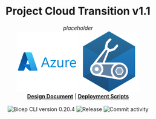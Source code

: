<h1 align="center">Project Cloud Transition v1.1</h1>
<p align="center">
  <i>placeholder</i>
   <br/>
  <img width="160" src="https://github.com/techgrounds/techgrounds-kaman/blob/main/00_includes/azure-original-wordmark.svg"/> <img width="160" src="https://github.com/techgrounds/techgrounds-kaman/blob/main/00_includes/BicepLogoImage.svg"/>
  <br/>
  <b><a href="https://github.com/techgrounds/techgrounds-kaman/blob/main/10_Project/v1.1/docs/design%20documentation.md">Design Document</a></b> | <b><a href="https://github.com/techgrounds/techgrounds-kaman/tree/main/10_Project/v1.0%20mvp/src">Deployment Scripts</a></b>
  <br/><br/>
  <a>
    <img src="https://img.shields.io/badge/Bicep_CLI-0.20.4-green?style=flat-square" alt="Bicep CLI version 0.20.4">
  </a>
   <a>
    <img src="https://img.shields.io/github/v/release/techgrounds/techgrounds-kaman?style=flat-square" alt="Release">
  </a>
  </a>
   <a>
    <img src="https://img.shields.io/github/commit-activity/w/techgrounds/techgrounds-kaman?style=flat-square" alt="Commit activity">
  </a>
</p>
